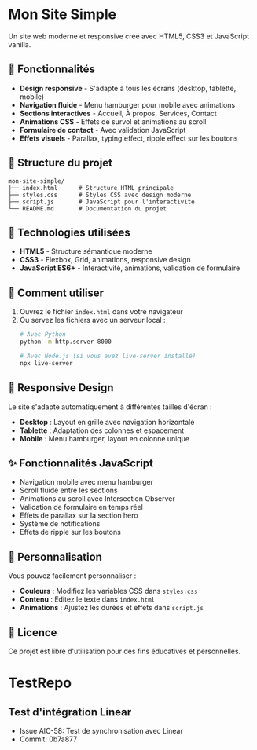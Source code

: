 # Mon Site Simple

Un site web moderne et responsive créé avec HTML5, CSS3 et JavaScript vanilla.

## 🚀 Fonctionnalités

- **Design responsive** - S'adapte à tous les écrans (desktop, tablette, mobile)
- **Navigation fluide** - Menu hamburger pour mobile avec animations
- **Sections interactives** - Accueil, À propos, Services, Contact
- **Animations CSS** - Effets de survol et animations au scroll
- **Formulaire de contact** - Avec validation JavaScript
- **Effets visuels** - Parallax, typing effect, ripple effect sur les boutons

## 📁 Structure du projet

```
mon-site-simple/
├── index.html      # Structure HTML principale
├── styles.css      # Styles CSS avec design moderne
├── script.js       # JavaScript pour l'interactivité
└── README.md       # Documentation du projet
```

## 🎨 Technologies utilisées

- **HTML5** - Structure sémantique moderne
- **CSS3** - Flexbox, Grid, animations, responsive design
- **JavaScript ES6+** - Interactivité, animations, validation de formulaire

## 🚀 Comment utiliser

1. Ouvrez le fichier `index.html` dans votre navigateur
2. Ou servez les fichiers avec un serveur local :
   ```bash
   # Avec Python
   python -m http.server 8000
   
   # Avec Node.js (si vous avez live-server installé)
   npx live-server
   ```

## 📱 Responsive Design

Le site s'adapte automatiquement à différentes tailles d'écran :
- **Desktop** : Layout en grille avec navigation horizontale
- **Tablette** : Adaptation des colonnes et espacement
- **Mobile** : Menu hamburger, layout en colonne unique

## ✨ Fonctionnalités JavaScript

- Navigation mobile avec menu hamburger
- Scroll fluide entre les sections
- Animations au scroll avec Intersection Observer
- Validation de formulaire en temps réel
- Effets de parallax sur la section hero
- Système de notifications
- Effets de ripple sur les boutons

## 🎯 Personnalisation

Vous pouvez facilement personnaliser :
- **Couleurs** : Modifiez les variables CSS dans `styles.css`
- **Contenu** : Éditez le texte dans `index.html`
- **Animations** : Ajustez les durées et effets dans `script.js`

## 📄 Licence

Ce projet est libre d'utilisation pour des fins éducatives et personnelles.
# TestRepo

## Test d'intégration Linear
- Issue AIC-58: Test de synchronisation avec Linear
- Commit: 0b7a877
